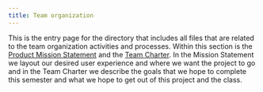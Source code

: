 ```yaml
---
title: Team organization
---
```


This is the entry page for the directory that includes all files that are related to the team organization activities and processes. Within this section is the [Product Mission Statement](Product_Mission_Statement.md) and the [Team Charter](teamcharter.md). In the Mission Statement we layout our desired user experience and where we want the project to go and in the Team Charter we describe the goals that we hope to complete this semester and what we hope to get out of this project and the class.